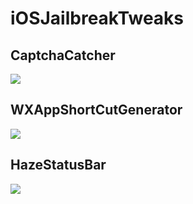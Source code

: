 # iOSJailbreakTweaks

## CaptchaCatcher

[![](https://ws2.sinaimg.cn/large/006tKfTcly1fpi4f9ckioj31kw0r0dv2.jpg)](http://moreinfo.thebigboss.org/moreinfo/depiction.php?file=captchacatcherDp)

## WXAppShortCutGenerator

[![](https://ws3.sinaimg.cn/large/006tNc79gy1fp0n9zgabkj31kw0satnu.jpg)](http://moreinfo.thebigboss.org/moreinfo/depiction.php?file=wxappshortcutgeneratorDp)

## HazeStatusBar

[![](https://ws4.sinaimg.cn/large/006tKfTcly1fpnu4zvuf3j31kw0rqwox.jpg)](http://cydia.saurik.com/package/com.cbangchen.hazestatusbar/)
